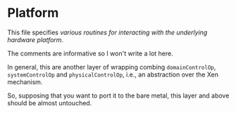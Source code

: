 # Platform

This file specifies *various routines for interacting with the underlying hardware platform*.

The comments are informative so I won't write a lot here.

In general, this are another layer of wrapping combing `domainControlOp`, `systemControlOp` and `physicalControlOp`, i.e., an abstraction over the Xen mechanism.

So, supposing that you want to port it to the bare metal, this layer and above should be almost untouched.